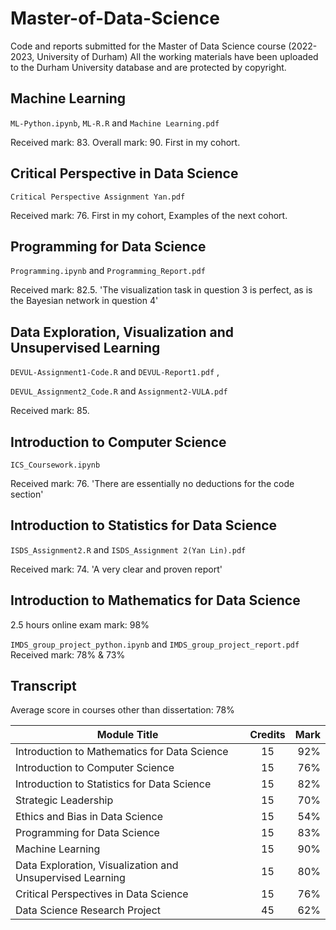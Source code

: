 # Master-of-Data-Science
Code and reports submitted for the Master of Data Science course (2022-2023, University of Durham)
All the working materials have been uploaded to the Durham University database and are protected by copyright.


## Machine Learning
`ML-Python.ipynb`, `ML-R.R` and `Machine Learning.pdf`

Received mark: 83.
Overall mark: 90. First in my cohort.

## Critical Perspective in Data Science
`Critical Perspective Assignment Yan.pdf`

Received mark: 76. First in my cohort, Examples of the next cohort.

## Programming for Data Science
`Programming.ipynb` and `Programming_Report.pdf`

Received mark: 82.5. 'The visualization task in question 3 is perfect, as is the Bayesian network in question 4'

## Data Exploration, Visualization and Unsupervised Learning
`DEVUL-Assignment1-Code.R` and `DEVUL-Report1.pdf` ,

`DEVUL_Assignment2_Code.R` and `Assignment2-VULA.pdf`

Received mark: 85.

## Introduction to Computer Science
`ICS_Coursework.ipynb`

Received mark: 76. 'There are essentially no deductions for the code section'

## Introduction to Statistics for Data Science

`ISDS_Assignment2.R` and `ISDS_Assignment 2(Yan Lin).pdf` 

Received mark: 74. 'A very clear and proven report'

## Introduction to Mathematics for Data Science

2.5 hours online exam mark: 98%

`IMDS_group_project_python.ipynb` and `IMDS_group_project_report.pdf` Received mark: 78% & 73%



## Transcript

Average score in courses other than dissertation: 78%

| Module Title  | Credits       | Mark  |
| ------------- |:-------------:| -----:|
| Introduction to Mathematics for Data Science | 15 | 92% |
| Introduction to Computer Science | 15 | 76% |
| Introduction to Statistics for Data Science | 15 | 82% |
| Strategic Leadership | 15 | 70% |
| Ethics and Bias in Data Science | 15 | 54% |
| Programming for Data Science | 15 | 83% |
| Machine Learning | 15 | 90% |
| Data Exploration, Visualization and Unsupervised Learning | 15 | 80% |
| Critical Perspectives in Data Science | 15 | 76% |
| Data Science Research Project | 45 | 62% |
